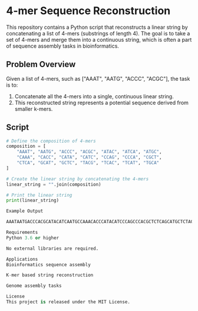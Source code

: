 # 4-mer Sequence Reconstruction

This repository contains a Python script that reconstructs a linear string by concatenating a list of 4-mers (substrings of length 4). The goal is to take a set of 4-mers and merge them into a continuous string, which is often a part of sequence assembly tasks in bioinformatics.

## Problem Overview

Given a list of 4-mers, such as ["AAAT", "AATG", "ACCC", "ACGC"], the task is to:
1. Concatenate all the 4-mers into a single, continuous linear string.
2. This reconstructed string represents a potential sequence derived from smaller k-mers.

## Script

```python
# Define the composition of 4-mers
composition = [
    "AAAT", "AATG", "ACCC", "ACGC", "ATAC", "ATCA", "ATGC",
    "CAAA", "CACC", "CATA", "CATC", "CCAG", "CCCA", "CGCT",
    "CTCA", "GCAT", "GCTC", "TACG", "TCAC", "TCAT", "TGCA"
]

# Create the linear string by concatenating the 4-mers
linear_string = "".join(composition)

# Print the linear string
print(linear_string)

Example Output

AAATAATGACCCACGCATACATCAATGCCAAACACCCATACATCCCAGCCCACGCTCTCAGCATGCTCTACGTCACTCATTGCA

Requirements
Python 3.6 or higher

No external libraries are required.

Applications
Bioinformatics sequence assembly

K-mer based string reconstruction

Genome assembly tasks

License
This project is released under the MIT License.


